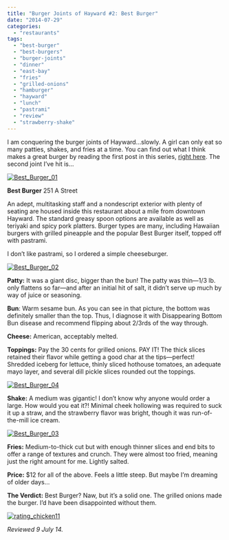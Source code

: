 ```yaml
---
title: "Burger Joints of Hayward #2: Best Burger"
date: "2014-07-29"
categories:
  - "restaurants"
tags:
  - "best-burger"
  - "best-burgers"
  - "burger-joints"
  - "dinner"
  - "east-bay"
  - "fries"
  - "grilled-onions"
  - "hamburger"
  - "hayward"
  - "lunch"
  - "pastrami"
  - "review"
  - "strawberry-shake"
---
```


I am conquering the burger joints of Hayward…slowly. A girl can only eat so many patties, shakes, and fries at a time. You can find out what I think makes a great burger by reading the first post in this series, [right here](http://www.thegourmez.com/?p=8435). The second joint I’ve hit is…

[![Best_Burger_01](http://s3.amazonaws.com/thegourmez-wpmedia/2014/07/Best_Burger_01-500x392.jpg)](http://www.thegourmez.com/2014/07/burger-joints-of-hayward-2-best-burger/best_burger_01/)

**Best Burger** 251 A Street

An adept, multitasking staff and a nondescript exterior with plenty of seating are housed inside this restaurant about a mile from downtown Hayward. The standard greasy spoon options are available as well as teriyaki and spicy pork platters. Burger types are many, including Hawaiian burgers with grilled pineapple and the popular Best Burger itself, topped off with pastrami.

I don’t like pastrami, so I ordered a simple cheeseburger.

[![Best_Burger_02](http://s3.amazonaws.com/thegourmez-wpmedia/2014/07/Best_Burger_02-500x332.jpg)](http://www.thegourmez.com/2014/07/burger-joints-of-hayward-2-best-burger/best_burger_02/)

**Patty:** It was a giant disc, bigger than the bun! The patty was thin—1/3 lb. only flattens so far—and after an initial hit of salt, it didn’t serve up much by way of juice or seasoning.

**Bun**: Warm sesame bun. As you can see in that picture, the bottom was definitely smaller than the top. Thus, I diagnose it with Disappearing Bottom Bun disease and recommend flipping about 2/3rds of the way through.

**Cheese:** American, acceptably melted.

**Toppings:** Pay the 30 cents for grilled onions. PAY IT! The thick slices retained their flavor while getting a good char at the tips—perfect! Shredded iceberg for lettuce, thinly sliced hothouse tomatoes, an adequate mayo layer, and several dill pickle slices rounded out the toppings.

[![Best_Burger_04](http://s3.amazonaws.com/thegourmez-wpmedia/2014/07/Best_Burger_04-332x500.jpg)](http://www.thegourmez.com/2014/07/burger-joints-of-hayward-2-best-burger/best_burger_04/)

**Shake:** A medium was gigantic! I don’t know why anyone would order a large. How would you eat it?! Minimal cheek hollowing was required to suck it up a straw, and the strawberry flavor was bright, though it was run-of-the-mill ice cream.

[![Best_Burger_03](http://s3.amazonaws.com/thegourmez-wpmedia/2014/07/Best_Burger_03-332x500.jpg)](http://www.thegourmez.com/2014/07/burger-joints-of-hayward-2-best-burger/best_burger_03/)

**Fries:** Medium-to-thick cut but with enough thinner slices and end bits to offer a range of textures and crunch. They were almost too fried, meaning just the right amount for me. Lightly salted.

**Price:** $12 for all of the above. Feels a little steep. But maybe I’m dreaming of older days…

**The Verdict:** Best Burger? Naw, but it’s a solid one. The grilled onions made the burger. I’d have been disappointed without them.

[![rating_chicken11](http://s3.amazonaws.com/thegourmez-wpmedia/2009/02/rating_chicken11.gif)](http://www.thegourmez.com/2009/02/barten-guestier-private-selection-merlot-2006/rating_chicken11/)

_Reviewed 9 July 14._
